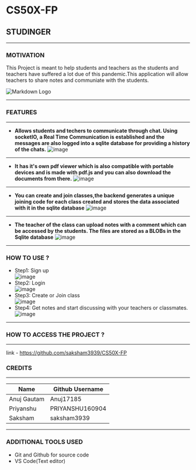 # CS50X-FP

<!--NAME OF THE PROJECT-->
## STUDINGER
<hr>

<!--MOTIVATION-->
### MOTIVATION
This Project is meant to help students and teachers as the students and teachers have suffered a lot due of this pandemic.This application will allow teachers to share notes and communiate with the students.




<!--logo of our web application -->
![Markdown Logo](https://github.com/saksham3939/CS50X-FP/blob/main/static/logo.svg?raw=true)

---
<!--features -->
### FEATURES
---

* __Allows students and techers to communicate through chat. Using socketIO, a Real Time Communication is established and the messages are also logged into a sqlite database for providing a history of the chats.__
![image](https://github.com/saksham3939/CS50X-FP/blob/main/static/chat.png?raw=true)
---
* __It has it's own pdf viewer which is also compatible with portable devices and is made with pdf.js and you can also download the documents from there.__
![image](https://github.com/saksham3939/CS50X-FP/blob/main/static/pdf1.png?raw=true)
---
* __You can create and join classes,the backend generates a unique joining code for each class created and stores the data associated with it in the sqlite database__
![image](https://github.com/saksham3939/CS50X-FP/blob/main/static/classes.png?raw=true)
---
* __The teacher of the class can upload notes with a comment which can be accessed by the students. The files are stored as a BLOBs in the Sqlite database__
![image](https://github.com/saksham3939/CS50X-FP/blob/main/static/upload.png?raw=true)
___

### HOW TO USE ?

* Step1: Sign up<br>
![image](https://github.com/saksham3939/CS50X-FP/blob/main/static/signu.png?raw=true)
* Step2: Login<br>
![image](https://github.com/saksham3939/CS50X-FP/blob/main/static/login.png?raw=true)
* Step3: Create or Join class<br>
![image](https://github.com/saksham3939/CS50X-FP/blob/main/static/class.png?raw=true)
* Step4: Get notes and start discussing with your teachers or classmates. <br>
![image](https://github.com/saksham3939/CS50X-FP/blob/main/static/notes.png?raw=true)

---

### HOW TO ACCESS THE PROJECT ?
----

<!--github Link of the project-->
link - https://github.com/saksham3939/CS50X-FP

### CREDITS
---
<!--Name of the contributors-->
|Name       |Github Username    |
|---------- |------         |
|Anuj Gautam|Anuj17185      |
|Priyanshu  |PRIYANSHU160904|
|Saksham    |saksham3939    |
___

### ADDITIONAL TOOLS USED 

* Git and Github for source code
* VS Code(Text editor)

